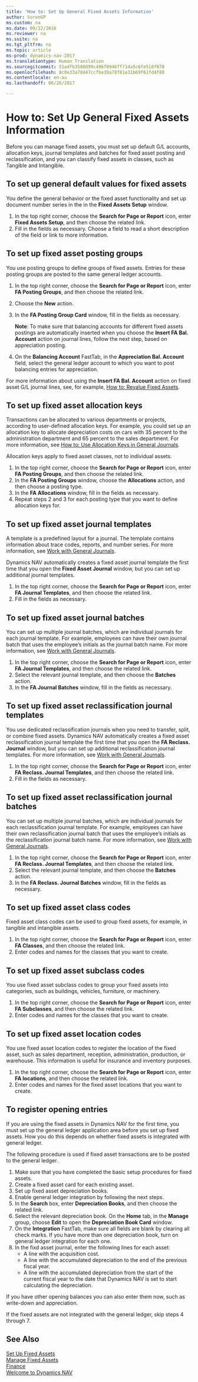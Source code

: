 ```yaml
---
title: 'How to: Set Up General Fixed Assets Information'
author: SorenGP
ms.custom: na
ms.date: 09/22/2016
ms.reviewer: na
ms.suite: na
ms.tgt_pltfrm: na
ms.topic: article
ms-prod: dynamics-nav-2017
ms.translationtype: Human Translation
ms.sourcegitcommit: 51adfb3588099c496f0946ff71da5c6fe518f070
ms.openlocfilehash: 8c0e33a78d47ccfbe39a78f81e31b69f61fd4f80
ms.contentlocale: en-au
ms.lasthandoff: 06/26/2017

---
```


# <a name="how-to-set-up-general-fixed-assets-information"></a>How to: Set Up General Fixed Assets Information
Before you can manage fixed assets, you must set up default G/L accounts, allocation keys, journal templates and batches for fixed asset posting and reclassification, and you can classify fixed assets in classes, such as Tangible and Intangible.

## <a name="to-set-up-general-default-values-for-fixed-assets"></a>To set up general default values for fixed assets
You define the general behavior or the fixed asset functionality and set up document number series in the  in the **Fixed Assets Setup** window.

1. In the top right corner, choose the **Search for Page or Report** icon, enter **Fixed Assets Setup**, and then choose the related link.  
2. Fill in the fields as necessary. Choose a field to read a short description of the field or link to more information.

## <a name="to-set-up-fixed-asset-posting-groups"></a>To set up fixed asset posting groups  
You use posting groups to define groups of fixed assets. Entries for these posting groups are posted to the same general ledger accounts.  
1. In the top right corner, choose the **Search for Page or Report** icon, enter **FA Posting Groups**, and then choose the related link.  
2. Choose the **New** action.
3. In the **FA Posting Group Card** window, fill in the fields as necessary.

    **Note**: To make sure that balancing accounts for different fixed assets postings are automatically inserted when you choose the **Insert FA Bal. Account** action on journal lines, follow the next step, based on appreciation posting.
4. On the **Balancing Account** FastTab, in the **Appreciation Bal. Account** field, select the general ledger account to which you want to post balancing entries for appreciation.

For more information about using the **Insert FA Bal. Account** action on fixed asset G/L journal lines, see, for example, [How to: Revalue Fixed Assets](fa-how-revalue.md).

## <a name="to-set-up-fixed-asset-allocation-keys"></a>To set up fixed asset allocation keys  
Transactions can be allocated to various departments or projects, according to user-defined allocation keys. For example, you could set up an allocation key to allocate depreciation costs on cars with 35 percent to the administration department and 65 percent to the sales department. For more information, see [How to: Use Allocation Keys in General Journals](ui-how-use-allocation-keys-general-journals.md).

Allocation keys apply to fixed asset classes, not to individual assets.  
1. In the top right corner, choose the **Search for Page or Report** icon, enter **FA Posting Groups**, and then choose the related link.  
2. In the **FA Posting Groups** window, choose the **Allocations** action, and then choose a posting type.
3. In the **FA Allocations** window, fill in the fields as necessary.
4. Repeat steps 2 and 3 for each posting type that you want to define allocation keys for.

## <a name="to-set-up-fixed-asset-journal-templates"></a>To set up fixed asset journal templates  
A template is a predefined layout for a journal. The template contains information about trace codes, reports, and number series. For more information, see [Work with General Journals](ui-work-general-journals.md).

Dynamics NAV automatically creates a fixed asset journal template the first time that you open the **Fixed Asset Journal** window, but you can set up additional journal templates.  
1. In the top right corner, choose the **Search for Page or Report** icon, enter **FA Journal Templates**, and then choose the related link.  
2. Fill in the fields as necessary.

## <a name="to-set-up-fixed-asset-journal-batches"></a>To set up fixed asset journal batches
You can set up multiple journal batches, which are individual journals for each journal template. For example, employees can have their own journal batch that uses the employee’s initials as the journal batch name. For more information, see [Work with General Journals](ui-work-general-journals.md).  
1. In the top right corner, choose the **Search for Page or Report** icon, enter **FA Journal Templates**, and then choose the related link.  
2. Select the relevant journal template, and then choose the **Batches** action.
3. In the **FA Journal Batches** window, fill in the fields as necessary.

## <a name="to-set-up-fixed-asset-reclassification-journal-templates"></a>To set up fixed asset reclassification journal templates  
You use dedicated reclassification journals when you need to transfer, split, or combine fixed assets. Dynamics NAV automatically creates a fixed asset reclassification journal template the first time that you open the **FA Reclass. Journal** window, but you can set up additional reclassification journal templates. For more information, see [Work with General Journals](ui-work-general-journals.md).  
1. In the top right corner, choose the **Search for Page or Report** icon, enter **FA Reclass. Journal Templates**, and then choose the related link.  
2. Fill in the fields as necessary.

## <a name="to-set-up-fixed-asset-reclassification-journal-batches"></a>To set up fixed asset reclassification journal batches  
You can set up multiple journal batches, which are individual journals for each reclassification journal template. For example, employees can have their own reclassification journal batch that uses the employee’s initials as the reclassification journal batch name. For more information, see [Work with General Journals](ui-work-general-journals.md).
1. In the top right corner, choose the **Search for Page or Report** icon, enter **FA Reclass. Journal Templates**, and then choose the related link.  
2. Select the relevant journal template, and then choose the **Batches** action.
3. In the **FA Reclass. Journal Batches** window, fill in the fields as necessary.

## <a name="to-set-up-fixed-asset-class-codes"></a>To set up fixed asset class codes  
Fixed asset class codes can be used to group fixed assets, for example, in tangible and intangible assets.
1. In the top right corner, choose the **Search for Page or Report** icon, enter **FA Classes**, and then choose the related link.
2. Enter codes and names for the classes that you want to create.

## <a name="to-set-up-fixed-asset-subclass-codes"></a>To set up fixed asset subclass codes
You use fixed asset subclass codes to group your fixed assets into categories, such as buildings, vehicles, furniture, or machinery.  
1. In the top right corner, choose the **Search for Page or Report** icon, enter **FA Subclasses**, and then choose the related link.
2. Enter codes and names for the classes that you want to create.

## <a name="to-set-up-fixed-asset-location-codes"></a>To set up fixed asset location codes
You use fixed asset location codes to register the location of the fixed asset, such as sales department, reception, administration, production, or warehouse. This information is useful for insurance and inventory purposes.
1. In the top right corner, choose the **Search for Page or Report** icon, enter **FA locations**, and then choose the related link.
2. Enter codes and names for the fixed asset locations that you want to create.

## <a name="to-register-opening-entries"></a>To register opening entries  
If you are using the fixed assets in Dynamics NAV for the first time, you must set up the general ledger application area before you set up fixed assets. How you do this depends on whether fixed assets is integrated with general ledger.  

 The following procedure is used if fixed asset transactions are to be posted to the general ledger.  

1. Make sure that you have completed the basic setup procedures for fixed assets.  
2. Create a fixed asset card for each existing asset.  
3. Set up fixed asset depreciation books.  
4. Enable general ledger integration by following the next steps.
5. In the **Search** box, enter **Depreciation Books**, and then choose the related link.  
6. Select the relevant depreciation book. On the **Home** tab, in the **Manage** group, choose **Edit** to open the **Depreciation Book Card** window.
7. On the **Integration** FastTab, make sure all fields are blank by clearing all check marks. If you have more than one depreciation book, turn on general ledger integration for each one.  
8. In the fixd asset journal, enter the following lines for each asset:
    - A line with the acquisition cost.
    - A line with the accumulated depreciation to the end of the previous fiscal year.
    - A line with the accumulated depreciation from the start of the current fiscal year to the date that Dynamics NAV is set to start calculating the depreciation.

If you have other opening balances you can also enter them now, such as write\-down and appreciation.  

If the fixed assets are not integrated with the general ledger, skip steps 4 through 7.

## <a name="see-also"></a>See Also
[Set Up Fixed Assets](fa-setup.md)  
[Manage Fixed Assets](fa-manage.md)  
[Finance](finance-setup.md)  
[Welcome to Dynamics NAV](across-get-started.md)

